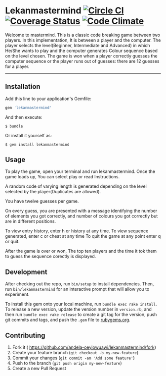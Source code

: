 **Lekanmastermind**  [![Circle CI](https://circleci.com/gh/andela-oeyiowuawi/lekanmastermind.svg?style=svg)](https://circleci.com/gh/andela-oeyiowuawi/lekanmastermind) [![Coverage Status](https://coveralls.io/repos/github/andela-oeyiowuawi/lekanmastermind/badge.svg?branch=master)](https://coveralls.io/github/andela-oeyiowuawi/lekanmastermind?branch=master)  [![Code Climate](https://codeclimate.com/github/andela-oeyiowuawi/lekanmastermind/badges/gpa.svg)](https://codeclimate.com/github/andela-oeyiowuawi/lekanmastermind)
===================


Welcome to mastermind. This is a classic code breaking game between two players. In this implementation, It is between a player and the computer.
The player selects the level(Beginner, Intermediate and Advanced) in which He/She wants to play and the computer generates Colour sequence based on the level chosen. The game is won when a player correctly guesses the computer sequence or the player runs out of guesses: there are 12 guesses for a player.

----------


**Installation**
-------------

Add this line to your application's Gemfile:

```ruby
gem 'lekanmastermind'
```

And then execute:

    $ bundle

Or install it yourself as:

    $ gem install lekanmastermind
## **Usage**

To play the game, open your terminal and run lekanmastermind. Once the game loads up, You can select play or read Instructions.

A random code of varying length is generated depending on the level selected by the player(Duplicates are allowed).

You have twelve guesses per game.

On every guess, you are presented with a message identifying the number of elements you got correctly, and number of colours you got correctly but are in different positions.

To view entry history, enter h or history at any time. To view sequence generated, enter c or cheat at any time To quit the game at any point enter q or quit.

After the game is over or won, The top ten players and the time it tok them to guess the sequence corectly is displayed.

## **Development**

After checking out the repo, run `bin/setup` to install dependencies. Then, run `bin/lekanmastermind` for an interactive prompt that will allow you to experiment.

To install this gem onto your local machine, run `bundle exec rake install`. To release a new version, update the version number in `version.rb`, and then run `bundle exec rake release` to create a git tag for the version, push git commits and tags, and push the `.gem` file to [rubygems.org](https://rubygems.org).

## Contributing

1. Fork it ( https://github.com/andela-oeyiowuawi/lekanmastermind/fork)
2. Create your feature branch (`git checkout -b my-new-feature`)
3. Commit your changes (`git commit -am 'Add some feature'`)
4. Push to the branch (`git push origin my-new-feature`)
5. Create a new Pull Request
